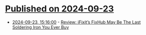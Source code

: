 # [Published on 2024-09-23](index.md)

* [2024-09-23, 15:16:00](https://soylentnews.org/article.pl?sid=24/09/22/0343256&from=rss) - [Review: iFixit’s FixHub May Be The Last Soldering Iron You Ever Buy](https://soylentnews.org/article.pl?sid=24/09/22/0343256&from=rss)
